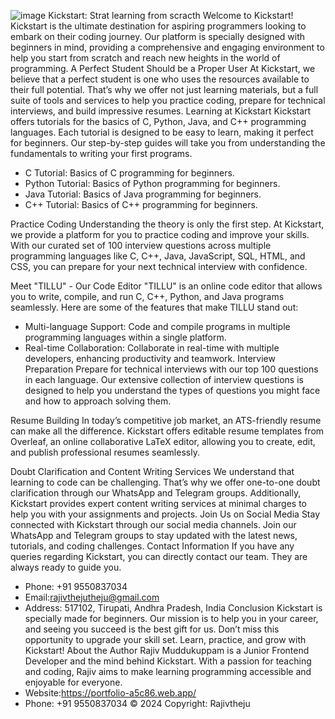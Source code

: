 ![image](https://github.com/user-attachments/assets/ab0df6a9-b7c0-480b-8dc3-16b986a1fc42)
Kickstart: Strat learning from scracth
Welcome to Kickstart!
Kickstart is the ultimate destination for aspiring programmers looking to embark on their coding journey. Our platform is specially designed with beginners in mind, providing a comprehensive and engaging environment to help you start from scratch and reach new heights in the world of programming.
A Perfect Student Should be a Proper User
At Kickstart, we believe that a perfect student is one who uses the resources available to their full potential. That’s why we offer not just learning materials, but a full suite of tools and services to help you practice coding, prepare for technical interviews, and build impressive resumes.
Learning at Kickstart
Kickstart offers tutorials for the basics of C, Python, Java, and C++ programming languages. Each tutorial is designed to be easy to learn, making it perfect for beginners. Our step-by-step guides will take you from understanding the fundamentals to writing your first programs.
* C Tutorial: Basics of C programming for beginners.
* Python Tutorial: Basics of Python programming for beginners.
* Java Tutorial: Basics of Java programming for beginners.
* C++ Tutorial: Basics of C++ programming for beginners.


Practice Coding
Understanding the theory is only the first step. At Kickstart, we provide a platform for you to practice coding and improve your skills. With our curated set of 100 interview questions across multiple programming languages like C, C++, Java, JavaScript, SQL, HTML, and CSS, you can prepare for your next technical interview with confidence.

Meet "TILLU" - Our Code Editor
"TILLU" is an online code editor that allows you to write, compile, and run C, C++, Python, and Java programs seamlessly. Here are some of the features that make TILLU stand out:
* Multi-language Support: Code and compile programs in multiple programming languages within a single platform.
* Real-time Collaboration: Collaborate in real-time with multiple developers, enhancing productivity and teamwork.
Interview Preparation
Prepare for technical interviews with our top 100 questions in each language. Our extensive collection of interview questions is designed to help you understand the types of questions you might face and how to approach solving them.

Resume Building
In today’s competitive job market, an ATS-friendly resume can make all the difference. Kickstart offers editable resume templates from Overleaf, an online collaborative LaTeX editor, allowing you to create, edit, and publish professional resumes seamlessly.

Doubt Clarification and Content Writing Services
We understand that learning to code can be challenging. That’s why we offer one-to-one doubt clarification through our WhatsApp and Telegram groups. Additionally, Kickstart provides expert content writing services at minimal charges to help you with your assignments and projects.
Join Us on Social Media
Stay connected with Kickstart through our social media channels. Join our WhatsApp and Telegram groups to stay updated with the latest news, tutorials, and coding challenges.
Contact Information
If you have any queries regarding Kickstart, you can directly contact our team. They are always ready to guide you.
* Phone: +91 9550837034
* Email:rajivthejutheju@gmail.com
* Address: 517102, Tirupati, Andhra Pradesh, India
Conclusion
Kickstart is specially made for beginners. Our mission is to help you in your career, and seeing you succeed is the best gift for us. Don’t miss this opportunity to upgrade your skill set. Learn, practice, and grow with Kickstart!
About the Author
Rajiv Muddukuppam is a Junior Frontend Developer and the mind behind Kickstart. With a passion for teaching and coding, Rajiv aims to make learning programming accessible and enjoyable for everyone.
* Website:https://portfolio-a5c86.web.app/
* Phone: +91 9550837034
© 2024 Copyright: Rajivtheju

